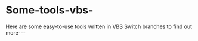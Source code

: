# Some-tools-vbs-
Here are some easy-to-use tools written in VBS
Switch branches to find out more---
